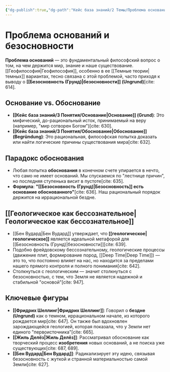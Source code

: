 ```yaml
---
{"dg-publish":true,"dg-path":"Кейс база знаний/2 Темы/Проблема оснований и безосновности","permalink":"/kejs-baza-znanij/2-temy/problema-osnovanij-i-bezosnovnosti/"}
---
```



# Проблема оснований и безосновности

**Проблема оснований** — это фундаментальный философский вопрос о том, на чем держится мир, знание и наше существование. [[Геофилософия\|Геофилософия]], особенно в ее [[Темные теории\|темных]] вариантах, тесно связана с этой проблемой, часто приходя к выводу о **[[Безосновность (Грунд)\|безосновности]] (Ungrund)**[cite: 614].

## Основание vs. Обоснование
- **[[Кейс база знаний/3 Понятия/Основание\|Основание]] (Grund)**: Это мифический, до-рациональный исток, принимаемый на веру (например, "мир сотворен Богом")[cite: 630].
- **[[Кейс база знаний/3 Понятия/Обоснование\|Обоснование]] (Begründung)**: Это рациональная, философская попытка доказать или найти логические причины существования мира[cite: 632].

## Парадокс обоснования
- Любая попытка **обоснования** в конечном счете упирается в нечто, что само не имеет оснований. Мы спускаемся по "лестнице причин", но последняя ступенька висит в пустоте[cite: 635].
- **Формула**: **"[[Безосновность (Грунд)\|Безосновность]] есть основание обоснованного"**[cite: 636]. Наш рациональный порядок держится на иррациональной бездне.

## [[Геологическое как бессознательное\|Геологическое как бессознательное]]
- [[Бен Вудард\|Бен Вудард]] утверждает, что **[[геологическое\|геологическое]]** является идеальной метафорой для [[Безосновность (Грунд)\|безосновности]][cite: 639].
- Подобно фрейдовскому бессознательному, геологические процессы (движение плит, формирование пород, [[Deep Time\|Deep Time]]) — это то, что постоянно влияет на нас, но находится за пределами нашего прямого контроля и полного понимания[cite: 642].
- Столкнуться с геологическим — значит столкнуться с безосновностью, с тем, что Земля не является надежной и стабильной "основой"[cite: 947].

## Ключевые фигуры
- **[[Фридрих Шеллинг\|Фридрих Шеллинг]]**: Говорил о **бездне (Ungrund)** как о темном, иррациональном начале, из которого рождается мир[cite: 647]. Он также был вдохновлен зарождающейся геологией, которая показала, что у Земли нет единого "первоисточника"[cite: 665].
- **[[Жиль Делёз\|Жиль Делёз]]**: Рассматривал обоснование как творческий процесс **изобретения** новых оснований, а не поиска уже существующих[cite: 687, 689].
- **[[Бен Вудард\|Бен Вудард]]**: Радикализирует эту идею, связывая безосновность с жуткой и странной материальностью самой Земли[cite: 627].


